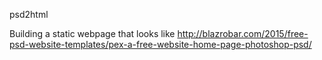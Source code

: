 psd2html

Building a static webpage that looks like http://blazrobar.com/2015/free-psd-website-templates/pex-a-free-website-home-page-photoshop-psd/
